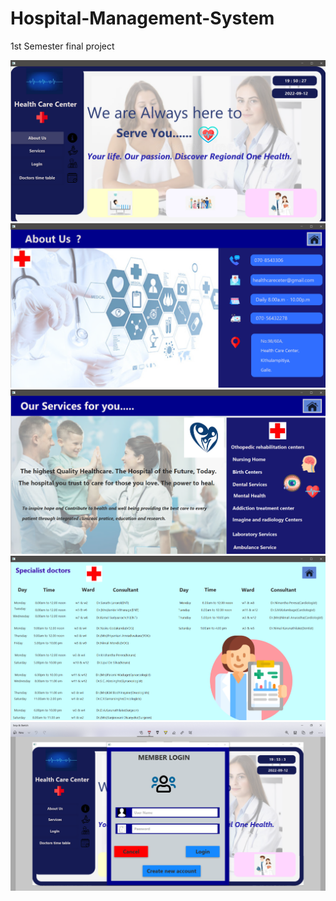 # Hospital-Management-System
1st Semester final project

<img src="src/assets/img/1.png">
<img src="src/assets/img/2.png">
<img src="src/assets/img/3.png">
<img src="src/assets/img/4.png">
<img src="src/assets/img/log.png">

